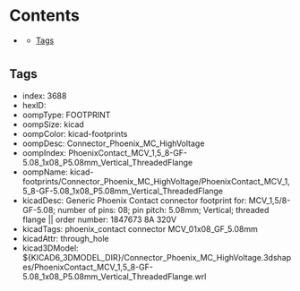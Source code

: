



Contents
========

* [](#)
	* [Tags](#tags)

# 

## Tags

- index: 3688
- hexID: 
- oompType: FOOTPRINT
- oompSize: kicad
- oompColor: kicad-footprints
- oompDesc: Connector_Phoenix_MC_HighVoltage
- oompIndex: PhoenixContact_MCV_1,5_8-GF-5.08_1x08_P5.08mm_Vertical_ThreadedFlange
- oompName: kicad-footprints/Connector_Phoenix_MC_HighVoltage/PhoenixContact_MCV_1,5_8-GF-5.08_1x08_P5.08mm_Vertical_ThreadedFlange
- kicadDesc: Generic Phoenix Contact connector footprint for: MCV_1,5/8-GF-5.08; number of pins: 08; pin pitch: 5.08mm; Vertical; threaded flange || order number: 1847673 8A 320V
- kicadTags: phoenix_contact connector MCV_01x08_GF_5.08mm
- kicadAttr: through_hole
- kicad3DModel: ${KICAD6_3DMODEL_DIR}/Connector_Phoenix_MC_HighVoltage.3dshapes/PhoenixContact_MCV_1,5_8-GF-5.08_1x08_P5.08mm_Vertical_ThreadedFlange.wrl
